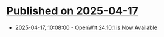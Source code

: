 # [Published on 2025-04-17](index.md)

* [2025-04-17, 10:08:00](https://soylentnews.org/article.pl?sid=25/04/16/1155209&from=rss) - [OpenWrt 24.10.1 is Now Available](https://soylentnews.org/article.pl?sid=25/04/16/1155209&from=rss)
